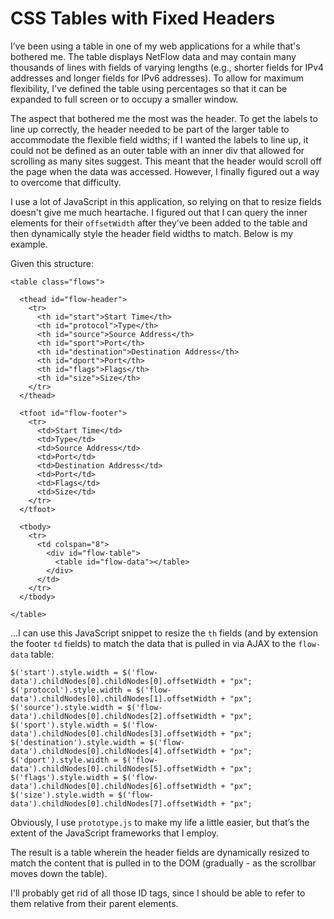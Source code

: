 # CSS Tables with Fixed Headers

I’ve been using a table in one of my web applications for a while that's bothered me. The table displays NetFlow data and may contain many thousands of lines with fields of varying lengths (e.g., shorter fields for IPv4 addresses and longer fields for IPv6 addresses). To allow for maximum flexibility, I've defined the table using percentages so that it can be expanded to full screen or to occupy a smaller window.

The aspect that bothered me the most was the header. To get the labels to line up correctly, the header needed to be part of the larger table to accommodate the flexible field widths; if I wanted the labels to line up, it could not be defined as an outer table with an inner div that allowed for scrolling as many sites suggest. This meant that the header would scroll off the page when the data was accessed. However, I finally figured out a way to overcome that difficulty.

I use a lot of JavaScript in this application, so relying on that to resize fields doesn't give me much heartache. I figured out that I can query the inner elements for their `offsetWidth` after they’ve been added to the table and then dynamically style the header field widths to match. Below is my example.

Given this structure:

~~~~ {.html}
<table class="flows">
 
  <thead id="flow-header">
    <tr>
      <th id="start">Start Time</th>
      <th id="protocol">Type</th>
      <th id="source">Source Address</th>
      <th id="sport">Port</th>
      <th id="destination">Destination Address</th>
      <th id="dport">Port</th>
      <th id="flags">Flags</th>
      <th id="size">Size</th>
    </tr>
  </thead>
 
  <tfoot id="flow-footer">
    <tr>
      <td>Start Time</td>
      <td>Type</td>
      <td>Source Address</td>
      <td>Port</td>
      <td>Destination Address</td>
      <td>Port</td>
      <td>Flags</td>
      <td>Size</td>
    </tr>
  </tfoot>
 
  <tbody>
    <tr>
      <td colspan="8">
        <div id="flow-table">
          <table id="flow-data"></table>
        </div>
      </td>
    </tr>
  </tbody>
 
</table>
~~~~

...I can use this JavaScript snippet to resize the `th` fields (and by extension the footer `td` fields) to match the data that is pulled in via AJAX to the `flow-data` table:

~~~~ {.javascript}
$('start').style.width = $('flow-data').childNodes[0].childNodes[0].offsetWidth + "px";
$('protocol').style.width = $('flow-data').childNodes[0].childNodes[1].offsetWidth + "px";
$('source').style.width = $('flow-data').childNodes[0].childNodes[2].offsetWidth + "px";
$('sport').style.width = $('flow-data').childNodes[0].childNodes[3].offsetWidth + "px";
$('destination').style.width = $('flow-data').childNodes[0].childNodes[4].offsetWidth + "px";
$('dport').style.width = $('flow-data').childNodes[0].childNodes[5].offsetWidth + "px";
$('flags').style.width = $('flow-data').childNodes[0].childNodes[6].offsetWidth + "px";
$('size').style.width = $('flow-data').childNodes[0].childNodes[7].offsetWidth + "px";
~~~~

Obviously, I use `prototype.js` to make my life a little easier, but that’s the extent of the JavaScript frameworks that I employ.

The result is a table wherein the header fields are dynamically resized to match the content that is pulled in to the DOM (gradually - as the scrollbar moves down the table).

I'll probably get rid of all those ID tags, since I should be able to refer to them relative from their parent elements.
